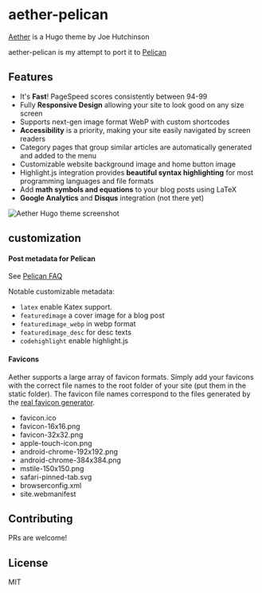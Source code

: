 # aether-pelican

[Aether](https://github.com/josephhutch/aether) is a Hugo theme by Joe Hutchinson

aether-pelican is my attempt to port it to [Pelican](https://www.getpelican.com)

## Features
 - It's **Fast**! PageSpeed scores consistently between 94-99
 - Fully **Responsive Design** allowing your site to look good on any size screen
 - Supports next-gen image format WebP with custom shortcodes
 - **Accessibility** is a priority, making your site easily navigated by screen readers
 - Category pages that group similar articles are automatically generated and added to the menu
 - Customizable website background image and home button image
 - Highlight.js integration provides **beautiful syntax highlighting** for most programming languages and file formats
 - Add **math symbols and equations** to your blog posts using LaTeX
 - **Google Analytics** and **Disqus** integration (not there yet)


![Aether Hugo theme screenshot](https://raw.githubusercontent.com/josephhutch/aether/master/images/screenshot.png?_sm_au_=iVVVRRW7D405F0fN)


## customization

#### Post metadata for Pelican

See [Pelican FAQ](http://docs.getpelican.com/en/3.6.3/faq.html#can-i-use-arbitrary-metadata-in-my-templates)

Notable customizable metadata:

- `latex` enable Katex support.
- `featuredimage` a cover image for a blog post
- `featuredimage_webp` in webp format
- `featuredimage_desc` for desc texts
- `codehighlight` enable highlight.js


#### Favicons
Aether supports a large array of favicon formats. Simply add your favicons with the correct file names to the root folder of your site (put them in the static folder). The favicon file names correspond to the files generated by the [real favicon generator](https://realfavicongenerator.net/).

 - favicon.ico
 - favicon-16x16.png
 - favicon-32x32.png
 - apple-touch-icon.png
 - android-chrome-192x192.png
 - android-chrome-384x384.png
 - mstile-150x150.png
 - safari-pinned-tab.svg
 - browserconfig.xml
 - site.webmanifest


## Contributing

PRs are welcome!


## License

MIT

